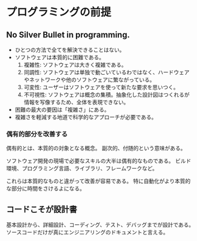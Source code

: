 # プログラミングの前提

## No Silver Bullet in programming.

- ひとつの方法で全てを解決できることはない。
- ソフトウェアは本質的に困難である。
  1. 複雑性: ソフトウェアは大きく複雑である。
  2. 同調性: ソフトウェアは単独で動ごいているわではなく、ハードウェア
     やネットワークや他のソフトウェアに繁ながっている。
  3. 可変性: ユーザーはソフトウェアを使って新たな要求を思いつく。
  4. 不可視性: ソフトウェアは概念の集積。抽象化した設計図はつくれるが
     情報を写像するため、全体を表現できない。
- 困難の最大の要因は「複雑さ」にある。
- 複雑さを軽減する地道で科学的なアプローチが必要である。

### 偶有的部分を改善する
  偶有的とは、本質的の対象となる概念。
  副次的、付随的という意味がある。
  
  ソフトウェア開発の現場で必要なスキルの大半は偶有的なものである。
  ビルド環境、プログラミング言語、ライブラリ、フレームワークなど。
  
  これらは本質的なものと違がって改善が容易である。
  特に自動化がより本質的な部分に時間をさけるよになる。
  
## コードこそが設計書
基本設計から、詳細設計、コーディング、テスト、デバッグまでが設計である。
ソースコードだけが真にエンジニアリングのドキュメントと言える。
